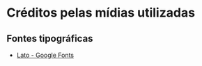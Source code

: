 # Créditos pelas mídias utilizadas

## Fontes tipográficas

- [Lato - Google Fonts](https://fonts.google.com/specimen/Lato)
